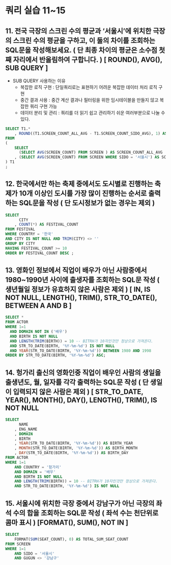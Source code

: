 # 쿼리 실습 11~15

## 11. 전국 극장의 스크린 수의 평균과 ‘서울시’에 위치한 극장의 스크린 수의 평균을 구하고, 이 둘의 차이를 조회하는 SQL문을 작성해보세요. ( 단 최종 차이의 평균은 소수점 첫째 자리에서 반올림하여 구합니다. ) [ ROUND(), AVG(), SUB QUERY ]

- SUB QUERY 사용하는 이유
    - 복잡한 로직 구현 : 단일쿼리로는 표현하기 어려운 복잡한 데이터 처리 로직 구현
    - 중간 결과 사용 : 중간 계산 결과나 필터링을 위한 임시테이블을 만들지 않고 복잡한 쿼리 구현 가능
    - 데이터 분리 및 관리 : 쿼리를 더 읽기 쉽고 관리하기 쉬운 여러부분으로 나눌 수 있다.

```sql
SELECT T1.*
	, ROUND((T1.SCREEN_COUNT_ALL_AVG - T1.SCREEN_COUNT_SIDO_AVG), 1) AS AVG_DIFF
FROM 
(
	SELECT 
 	  (SELECT AVG(SCREEN_COUNT) FROM SCREEN ) AS SCREEN_COUNT_ALL_AVG
	, (SELECT AVG(SCREEN_COUNT) FROM SCREEN WHERE SIDO = '서울시') AS SCREEN_COUNT_SIDO_AVG
) T1
;
```

## 12. 한국에서만 하는 축제 중에서도 도시별로 진행하는 축제가 10개 이상인 도시를 가장 많이 진행하는 순서로 출력하는 SQL문을 작성 ( 단 도시정보가 없는 경우는 제외 )

```sql
SELECT 
	  CITY 
	, COUNT(*) AS FESTIVAL_COUNT 
FROM FESTIVAL
WHERE COUNTRY = '한국'
AND CITY IS NOT NULL AND TRIM(CITY) <> ''
GROUP BY CITY 
HAVING FESTIVAL_COUNT >= 10
ORDER BY FESTIVAL_COUNT DESC ;
```

## 13. 영화인 정보에서 직업이 배우가 아닌 사람중에서 1980~1990년 사이에 출생자를 조회하는 SQL문 작성 ( 생년월일 정보가 유효하지 않은 사람은 제외 ) [ IN, IS NOT NULL, LENGTH(), TRIM(), STR_TO_DATE(), BETWEEN A AND B ]

```sql
SELECT * 
FROM ACTOR
WHERE 1=1
  AND DOMAIN NOT IN ('배우')
  AND BIRTH IS NOT NULL 
  AND LENGTH(TRIM(BIRTH)) = 10 -- BITRH가 10자인것만 정상으로 가져온다.
  AND STR_TO_DATE(BIRTH, '%Y-%m-%d') IS NOT NULL 
  AND YEAR(STR_TO_DATE(BIRTH, '%Y-%m-%d')) BETWEEN 1980 AND 1998
ORDER BY STR_TO_DATE(BIRTH, '%Y-%m-%d') ASC;
```

## 14. 헝가리 출신의 영화인중 직업이 배우인 사람의 생일을 출생년도, 월, 일자를 각각 출력하는 SQL문 작성 ( 단 생일이 입력되지 않은 사람은 제외 ) [ STR_TO_DATE, YEAR(), MONTH(), DAY(), LENGTH(), TRIM(), IS NOT NULL

```sql
SELECT 
	  NAME 
	, ENG_NAME 
	, DOMAIN  
	, BIRTH
	, YEAR(STR_TO_DATE(BIRTH, '%Y-%m-%d')) AS BIRTH_YEAR
	, MONTH(STR_TO_DATE(BIRTH, '%Y-%m-%d')) AS BIRTH_MONTH
	, DAY(STR_TO_DATE(BIRTH, '%Y-%m-%d')) AS BIRTH_DAY
FROM ACTOR
WHERE 1=1
	AND COUNTRY = '헝가리'
	AND DOMAIN = '배우'
	AND BIRTH IS NOT NULL 
  	AND LENGTH(TRIM(BIRTH)) = 10 -- BITRH가 10자인것만 정상으로 가져온다.
  	AND STR_TO_DATE(BIRTH, '%Y-%m-%d') IS NOT NULL
```

## 15. 서울시에 위치한 극장 중에서 강남구가 아닌 극장의 좌석 수의 합을 조회하는 SQL문 작성 ( 좌석 수는 천단위로 콤마 표시 ) [FORMAT(), SUM(), NOT IN ]

```sql
SELECT 
	FORMAT(SUM(SEAT_COUNT), 0) AS TOTAL_SUM_SEAT_COUNT
FROM SCREEN
WHERE 1=1
	AND SIDO = '서울시'
	AND GUGUN <> '강남구'
```